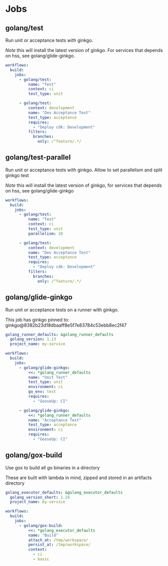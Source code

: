 # Jobs

## golang/test

Run unit or acceptance tests with ginkgo.

_Note_ this will install the latest version of ginkgo.
For services that depends on hss, see golang/glide-ginkgo.


```yaml
workflows:
  build:
    jobs:
      - golang/test:
          name: "Test"
          context: ci
          test_type: unit

      - golang/test:
          context: development
          name: "Dev Acceptance Test"
          test_type: acceptance
          requires:
            - "Deploy cdk: Development"
          filters:
            branches:
              only: /^feature/.*/
```

## golang/test-parallel

Run unit or acceptance tests with ginkgo.  Allow to set parallelism and split ginkgo test

_Note_ this will install the latest version of ginkgo,
for services that depends on hss, see golang/glide-ginkgo


```yaml
workflows:
  build:
    jobs:
      - golang/test:
          name: "Test"
          context: ci
          test_type: unit
          parallelism: 10

      - golang/test:
          context: development
          name: "Dev Acceptance Test"
          test_type: acceptance
          requires:
            - "Deploy cdk: Development"
          filters:
            branches:
              only: /^feature/.*/
```

## golang/glide-ginkgo

Run unit or acceptance tests on a runner with ginkgo.

This job has ginkgo pinned to: ginkgo@8382b23d18dbaaff8e5f7e83784c53ebb8ec2f47


```yaml
golang_runner_defaults: &golang_runner_defaults
  golang_version: 1.13
  project_name: my-service

workflows:
  build:
    jobs:
      - golang/glide-ginkgo:
          <<: *golang_runner_defaults
          name: "Unit Test"
          test_type: unit
          environment: ci
          go_env: test
          requires:
            - "GooseUp: CI"

      - golang/glide-ginkgo:
          <<: *golang_runner_defaults
          name: "Acceptance Test"
          test_type: acceptance
          environment: ci
          requires:
            - "GooseUp: CI"
```

## golang/gox-build

Use gox to build all go binaries in a directory

These are built with lambda in mind, zipped and stored in an artifacts directory

```yaml
golang_executor_defaults: &golang_executor_defaults
  golang_version_short: 1.24
  project_name: my-service

workflows:
  build:
    jobs:
      - golang/gox-build:
          <<: *golang_executor_defaults
          name: "Build"
          attach_at: /tmp/workspace/
          persist_at: /tmp/workspace/
          context:
            - ci
            - basic

```
